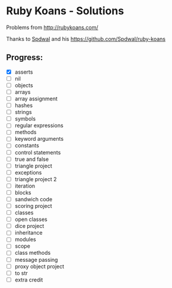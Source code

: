 # Ruby Koans - Solutions

Problems from http://rubykoans.com/

Thanks to [Spdwal](https://github.com/Spdwal/) and his https://github.com/Spdwal/ruby-koans

## Progress:  

- [x] asserts
- [ ] nil
- [ ] objects
- [ ] arrays
- [ ] array assignment
- [ ] hashes
- [ ] strings
- [ ] symbols
- [ ] regular expressions
- [ ] methods
- [ ] keyword arguments
- [ ] constants
- [ ] control statements
- [ ] true and false
- [ ] triangle project
- [ ] exceptions
- [ ] triangle project 2
- [ ] iteration
- [ ] blocks
- [ ] sandwich code
- [ ] scoring project
- [ ] classes
- [ ] open classes
- [ ] dice project
- [ ] inheritance
- [ ] modules
- [ ] scope
- [ ] class methods
- [ ] message passing
- [ ] proxy object project
- [ ] to str
- [ ] extra credit